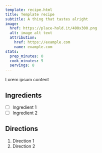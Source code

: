 ```yaml
---
template: recipe.html
title: Template recipe
subtitle: A thing that tastes alright
image:
  href: https://place-hold.it/400x300.png
  alt: image alt text
  attribution:
    href: https://example.com
    name: example.com
stats:
  prep_minutes: 0
  cook_minutes: 5
  servings: 8
---
```


<!--
    Template
    All the above keys in the template are required in a new recipe.

    Content below will be displayed as-is.

    The wrapping divs for `ingredients`, `directions`, and `footnotes` supply custom styling to their contents.
-->

Lorem ipsum content

## Ingredients
<!-- Must include this wrapper div -->
<div class="recipe-ingredients" markdown>

<!--
    Each item should be written in task list form,
    `- [ ] text`
    Custom styling takes over from there.
-->
- [ ] Ingredient 1
- [ ] Ingredient 2

</div>

## Directions
<!-- Must include this wrapper div -->
<div class="recipe-directions" markdown>

<!--
    Should be an ordered list at the top level
-->
1. Direction 1
2. Direction 2

</div>

